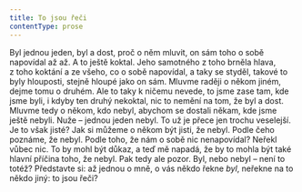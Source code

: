 ```yaml
---
title: To jsou řeči
contentType: prose
---
```


  

Byl jednou jeden, byl a dost, proč o něm mluvit, on sám toho o sobě napovídal až až. A to ještě koktal. Jeho samotného z toho brněla hlava, z toho koktání a ze všeho, co o sobě napovídal, a taky se styděl, takové to byly hlouposti, stejně hloupé jako on sám. Mluvme raději o někom jiném, dejme tomu o druhém. Ale to taky k ničemu nevede, to jsme zase tam, kde jsme byli, i kdyby ten druhý nekoktal, nic to nemění na tom, že byl a dost. Mluvme tedy o někom, kdo nebyl, abychom se dostali někam, kde jsme ještě nebyli. Nuže – jednou jeden nebyl. To už je přece jen trochu veselejší. Je to však jisté? Jak si můžeme o někom být jisti, že nebyl. Podle čeho poznáme, že nebyl. Podle toho, že nám o sobě nic nenapovídal? Neřekl vůbec nic. To by mohl být důkaz, a teď mě napadá, že by to mohla být také hlavní příčina toho, že nebyl. Pak tedy ale pozor. Byl, nebo nebyl – není to totéž? Představte si: až jednou o mně, o vás někdo řekne _byl_, neřekne na to někdo jiný: to jsou řeči?
